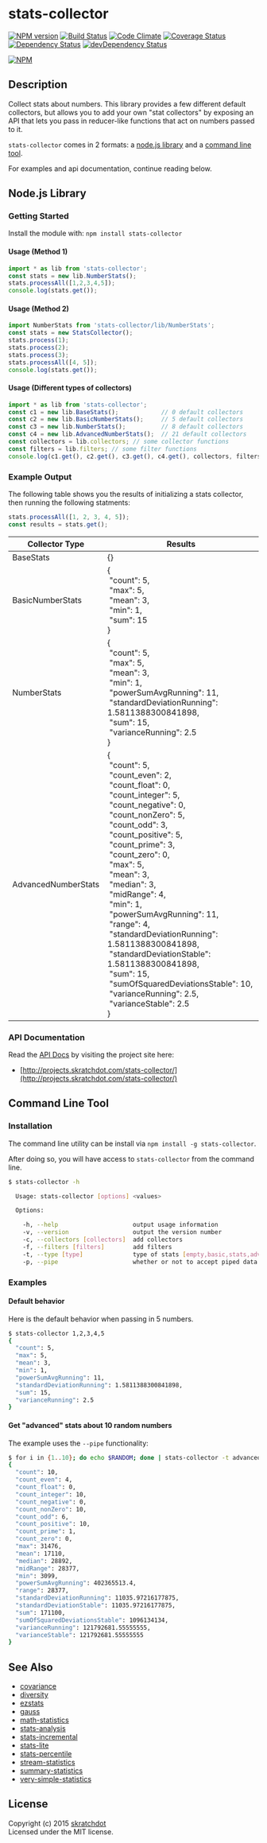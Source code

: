 # stats-collector

[![NPM version](https://badge.fury.io/js/stats-collector.svg)](http://badge.fury.io/js/stats-collector)
[![Build Status](https://travis-ci.org/skratchdot/stats-collector.png?branch=master)](https://travis-ci.org/skratchdot/stats-collector)
[![Code Climate](https://codeclimate.com/github/skratchdot/stats-collector.png)](https://codeclimate.com/github/skratchdot/stats-collector)
[![Coverage Status](https://coveralls.io/repos/skratchdot/stats-collector/badge.svg?branch=master&service=github)](https://coveralls.io/github/skratchdot/stats-collector?branch=master)
[![Dependency Status](https://david-dm.org/skratchdot/stats-collector.svg)](https://david-dm.org/skratchdot/stats-collector)
[![devDependency Status](https://david-dm.org/skratchdot/stats-collector/dev-status.svg)](https://david-dm.org/skratchdot/stats-collector#info=devDependencies)

[![NPM](https://nodei.co/npm/stats-collector.png)](https://npmjs.org/package/stats-collector)


## Description

Collect stats about numbers.  This library provides a few different default
collectors, but allows you to add your own "stat collectors" by exposing an
API that lets you pass in reducer-like functions that act on numbers passed
to it.

`stats-collector` comes in 2 formats: a
[node.js library](#getting-started)
and a
[command line tool](#command-line-tool).

For examples and api documentation, continue reading below.


## Node.js Library

### Getting Started

Install the module with: `npm install stats-collector`

#### Usage (Method 1)

```javascript
import * as lib from 'stats-collector';
const stats = new lib.NumberStats();
stats.processAll([1,2,3,4,5]);
console.log(stats.get());
```

#### Usage (Method 2)

```javascript
import NumberStats from 'stats-collector/lib/NumberStats';
const stats = new StatsCollector();
stats.process(1);
stats.process(2);
stats.process(3);
stats.processAll([4, 5]);
console.log(stats.get());
```

#### Usage (Different types of collectors)

```javascript
import * as lib from 'stats-collector';
const c1 = new lib.BaseStats();            // 0 default collectors
const c2 = new lib.BasicNumberStats();     // 5 default collectors
const c3 = new lib.NumberStats();          // 8 default collectors
const c4 = new lib.AdvancedNumberStats();  // 21 default collectors
const collectors = lib.collectors; // some collector functions
const filters = lib.filters; // some filter functions
console.log(c1.get(), c2.get(), c3.get(), c4.get(), collectors, filters);
```

### Example Output

The following table shows you the results of initializing a
stats collector, then running the following statments:

```javascript
stats.processAll([1, 2, 3, 4, 5]);
const results = stats.get();
```

|Collector Type|Results|
|--------------|-------|
|BaseStats|{}|
|BasicNumberStats|{<br />&nbsp;"count": 5,<br />&nbsp;"max": 5,<br />&nbsp;"mean": 3,<br />&nbsp;"min": 1,<br />&nbsp;"sum": 15<br />}|
|NumberStats|{<br />&nbsp;"count": 5,<br />&nbsp;"max": 5,<br />&nbsp;"mean": 3,<br />&nbsp;"min": 1,<br />&nbsp;"powerSumAvgRunning": 11,<br />&nbsp;"standardDeviationRunning": 1.5811388300841898,<br />&nbsp;"sum": 15,<br />&nbsp;"varianceRunning": 2.5<br />}|
|AdvancedNumberStats|{<br />&nbsp;"count": 5,<br />&nbsp;"count_even": 2,<br />&nbsp;"count_float": 0,<br />&nbsp;"count_integer": 5,<br />&nbsp;"count_negative": 0,<br />&nbsp;"count_nonZero": 5,<br />&nbsp;"count_odd": 3,<br />&nbsp;"count_positive": 5,<br />&nbsp;"count_prime": 3,<br />&nbsp;"count_zero": 0,<br />&nbsp;"max": 5,<br />&nbsp;"mean": 3,<br />&nbsp;"median": 3,<br />&nbsp;"midRange": 4,<br />&nbsp;"min": 1,<br />&nbsp;"powerSumAvgRunning": 11,<br />&nbsp;"range": 4,<br />&nbsp;"standardDeviationRunning": 1.5811388300841898,<br />&nbsp;"standardDeviationStable": 1.5811388300841898,<br />&nbsp;"sum": 15,<br />&nbsp;"sumOfSquaredDeviationsStable": 10,<br />&nbsp;"varianceRunning": 2.5,<br />&nbsp;"varianceStable": 2.5<br />}|


### API Documentation

Read the [API Docs](http://projects.skratchdot.com/stats-collector/)
by visiting the project site here:

- [http://projects.skratchdot.com/stats-collector/](http://projects.skratchdot.com/stats-collector/)


## Command Line Tool

### Installation

The command line utility can be install via `npm install -g stats-collector`.

After doing so, you will have access to `stats-collector` from the command line.

```bash
$ stats-collector -h

  Usage: stats-collector [options] <values>

  Options:

    -h, --help                     output usage information
    -v, --version                  output the version number
    -c, --collectors [collectors]  add collectors
    -f, --filters [filters]        add filters
    -t, --type [type]              type of stats [empty,basic,stats,advanced]
    -p, --pipe                     whether or not to accept piped data from stdin
```

### Examples

#### Default behavior

Here is the default behavior when passing in 5 numbers.

```bash
$ stats-collector 1,2,3,4,5
{
  "count": 5,
  "max": 5,
  "mean": 3,
  "min": 1,
  "powerSumAvgRunning": 11,
  "standardDeviationRunning": 1.5811388300841898,
  "sum": 15,
  "varianceRunning": 2.5
}
```

#### Get "advanced" stats about 10 random numbers

The example uses the `--pipe` functionality:

```bash
$ for i in {1..10}; do echo $RANDOM; done | stats-collector -t advanced --pipe
{
  "count": 10,
  "count_even": 4,
  "count_float": 0,
  "count_integer": 10,
  "count_negative": 0,
  "count_nonZero": 10,
  "count_odd": 6,
  "count_positive": 10,
  "count_prime": 1,
  "count_zero": 0,
  "max": 31476,
  "mean": 17110,
  "median": 28892,
  "midRange": 28377,
  "min": 3099,
  "powerSumAvgRunning": 402365513.4,
  "range": 28377,
  "standardDeviationRunning": 11035.97216177875,
  "standardDeviationStable": 11035.97216177875,
  "sum": 171100,
  "sumOfSquaredDeviationsStable": 1096134134,
  "varianceRunning": 121792681.55555555,
  "varianceStable": 121792681.55555555
}
```


## See Also

- [covariance](https://www.npmjs.com/package/covariance)
- [diversity](https://www.npmjs.com/package/diversity)
- [ezstats](https://www.npmjs.com/package/ezstats)
- [gauss](https://www.npmjs.com/package/gauss)
- [math-statistics](https://www.npmjs.com/package/math-statistics)
- [stats-analysis](https://www.npmjs.com/package/stats-analysis)
- [stats-incremental](https://www.npmjs.com/package/stats-incremental)
- [stats-lite](https://www.npmjs.com/package/stats-lite)
- [stats-percentile](https://www.npmjs.com/package/stats-percentile)
- [stream-statistics](https://www.npmjs.com/package/stream-statistics)
- [summary-statistics](https://www.npmjs.com/package/summary-statistics)
- [very-simple-statistics](https://www.npmjs.com/package/very-simple-statistics)


## License

Copyright (c) 2015 [skratchdot](http://skratchdot.com/)  
Licensed under the MIT license.
